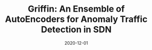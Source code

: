 ---
title: "Griffin: An Ensemble of AutoEncoders for Anomaly Traffic Detection in SDN"
collection: publications
permalink: publications/Griffin_An_Ensemble_of_AutoEncoders_for_Anomaly_Traffic_Detection_in_SDN.pdf
category: 'network security, SDN security, anomaly detection'
date: 2020-12-01
venue: 'IEEE Global Communications Conference (GLOBECOM)'
citation: 'L. Yang, Y. Song, S. Gao, B. Xiao, and A. Hu, "Griffin: An Ensemble of AutoEncoders for Anomaly Traffic Detection in SDN", in <i>Proc. of the IEEE GLOBECOM (GLOBECOM)</i>, Taipei, Taiwan, China, 7-11 Dec. 2020.'
citebib: publications/Griffin_An_Ensemble_of_AutoEncoders_for_Anomaly_Traffic_Detection_in_SDN.html
---